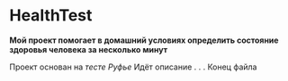 # HealthTest
**Мой проект помогает в домашний условиях определить состояние здоровья человека за несколько минут**

Проект основан на *тесте Руфье*
Идёт описание
.
.
.
Конец файла
